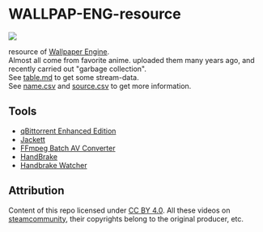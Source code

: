 # WALLPAP-ENG-resource

![](https://img.shields.io/steam/collection-files/1865840540?style=flat-square&label=items)

resource of [Wallpaper Engine](https://www.wallpaperengine.io/).  
Almost all come from favorite anime. uploaded them many years ago, and recently carried out "garbage collection".  
See [table.md](/table.md) to get some stream-data.  
See [name.csv](/data_name.csv) and [source.csv](/data_source.csv) to get more information.

## Tools

- [qBittorrent Enhanced Edition](https://github.com/c0re100/qBittorrent-Enhanced-Edition)
- [Jackett](https://github.com/Jackett/Jackett)
- [FFmpeg Batch AV Converter](https://github.com/eibol/ffmpeg_batch)
- [HandBrake](https://handbrake.fr)
- [Handbrake Watcher](https://github.com/shannah/handbrake-watcher)

## Attribution

Content of this repo licensed under [CC BY 4.0](https://creativecommons.org/licenses/by/4.0/). All these videos on [steamcommunity](https://steamcommunity.com/), their copyrights belong to the original producer, etc.